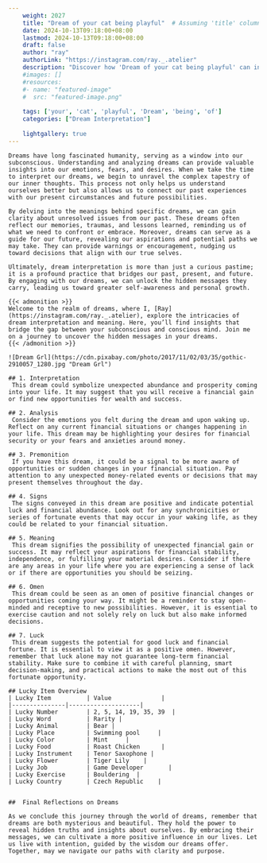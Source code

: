 ```yaml
---
    weight: 2027
    title: "Dream of your cat being playful"  # Assuming 'title' column exists
    date: 2024-10-13T09:18:00+08:00
    lastmod: 2024-10-13T09:18:00+08:00
    draft: false
    author: "ray"
    authorLink: "https://instagram.com/ray._.atelier"
    description: "Discover how 'Dream of your cat being playful' can interpret your future and uncover its significant meanings in your life."
    #images: []
    #resources:
    #- name: "featured-image"
    #  src: "featured-image.png"
    
    tags: ['your', 'cat', 'playful', 'Dream', 'being', 'of']
    categories: ["Dream Interpretation"]
    
    lightgallery: true
---
```

    
    Dreams have long fascinated humanity, serving as a window into our subconscious. Understanding and analyzing dreams can provide valuable insights into our emotions, fears, and desires. When we take the time to interpret our dreams, we begin to unravel the complex tapestry of our inner thoughts. This process not only helps us understand ourselves better but also allows us to connect our past experiences with our present circumstances and future possibilities.
    
    By delving into the meanings behind specific dreams, we can gain clarity about unresolved issues from our past. These dreams often reflect our memories, traumas, and lessons learned, reminding us of what we need to confront or embrace. Moreover, dreams can serve as a guide for our future, revealing our aspirations and potential paths we may take. They can provide warnings or encouragement, nudging us toward decisions that align with our true selves.
    
    Ultimately, dream interpretation is more than just a curious pastime; it is a profound practice that bridges our past, present, and future. By engaging with our dreams, we can unlock the hidden messages they carry, leading us toward greater self-awareness and personal growth.
    
    {{< admonition >}}
    Welcome to the realm of dreams, where I, [Ray](https://instagram.com/ray._.atelier), explore the intricacies of dream interpretation and meaning. Here, you’ll find insights that bridge the gap between your subconscious and conscious mind. Join me on a journey to uncover the hidden messages in your dreams.
    {{< /admonition >}}
    
    ![Dream Grl](https://cdn.pixabay.com/photo/2017/11/02/03/35/gothic-2910057_1280.jpg "Dream Grl")
    
    ## 1. Interpretation
     This dream could symbolize unexpected abundance and prosperity coming into your life. It may suggest that you will receive a financial gain or find new opportunities for wealth and success.
    
    ## 2. Analysis
     Consider the emotions you felt during the dream and upon waking up. Reflect on any current financial situations or changes happening in your life. This dream may be highlighting your desires for financial security or your fears and anxieties around money.
    
    ## 3. Premonition
     If you have this dream, it could be a signal to be more aware of opportunities or sudden changes in your financial situation. Pay attention to any unexpected money-related events or decisions that may present themselves throughout the day.
    
    ## 4. Signs
     The signs conveyed in this dream are positive and indicate potential luck and financial abundance. Look out for any synchronicities or series of fortunate events that may occur in your waking life, as they could be related to your financial situation.
    
    ## 5. Meaning
     This dream signifies the possibility of unexpected financial gain or success. It may reflect your aspirations for financial stability, independence, or fulfilling your material desires. Consider if there are any areas in your life where you are experiencing a sense of lack or if there are opportunities you should be seizing.
    
    ## 6. Omen
     This dream could be seen as an omen of positive financial changes or opportunities coming your way. It might be a reminder to stay open-minded and receptive to new possibilities. However, it is essential to exercise caution and not solely rely on luck but also make informed decisions.
    
    ## 7. Luck
     This dream suggests the potential for good luck and financial fortune. It is essential to view it as a positive omen. However, remember that luck alone may not guarantee long-term financial stability. Make sure to combine it with careful planning, smart decision-making, and practical actions to make the most out of this fortunate opportunity.
    
    ## Lucky Item Overview
    | Lucky Item          | Value              |
    |---------------|--------------------|
    | Lucky Number        | 2, 5, 14, 19, 35, 39  |
    | Lucky Word          | Rarity |
    | Lucky Animal        | Bear |
    | Lucky Place         | Swimming pool     |
    | Lucky Color         | Mint     |
    | Lucky Food          | Roast Chicken      |
    | Lucky Instrument    | Tenor Saxophone |
    | Lucky Flower        | Tiger Lily    |
    | Lucky Job           | Game Developer       |
    | Lucky Exercise      | Bouldering  |
    | Lucky Country       | Czech Republic    |
    
    
    ##  Final Reflections on Dreams
    
    As we conclude this journey through the world of dreams, remember that dreams are both mysterious and beautiful. They hold the power to reveal hidden truths and insights about ourselves. By embracing their messages, we can cultivate a more positive influence in our lives. Let us live with intention, guided by the wisdom our dreams offer. Together, may we navigate our paths with clarity and purpose.
    